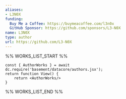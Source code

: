 ```yaml
---
aliases:
- L3N0X
funding:
  Buy Me a Coffee: https://buymeacoffee.com/l3n0x
  GitHub Sponsor: https://github.com/sponsors/L3-N0X
name: L3N0X
type: author
url: https://github.com/L3-N0X
---
```



%% WORKS_LIST_START %%

```datacorejsx
const { AuthorWorks } = await dc.require('basement/datacore/authors.jsx');
return function View() {
    return <AuthorWorks/>
}
```
%% WORKS_LIST_END %%